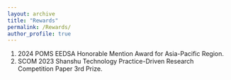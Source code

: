```yaml
---
layout: archive
title: "Rewards"
permalink: /Rewards/
author_profile: true
---
```


1. 2024 POMS EEDSA Honorable Mention Award for Asia-Pacific Region.
2. SCOM 2023 Shanshu Technology Practice-Driven Research Competition Paper 3rd Prize.
